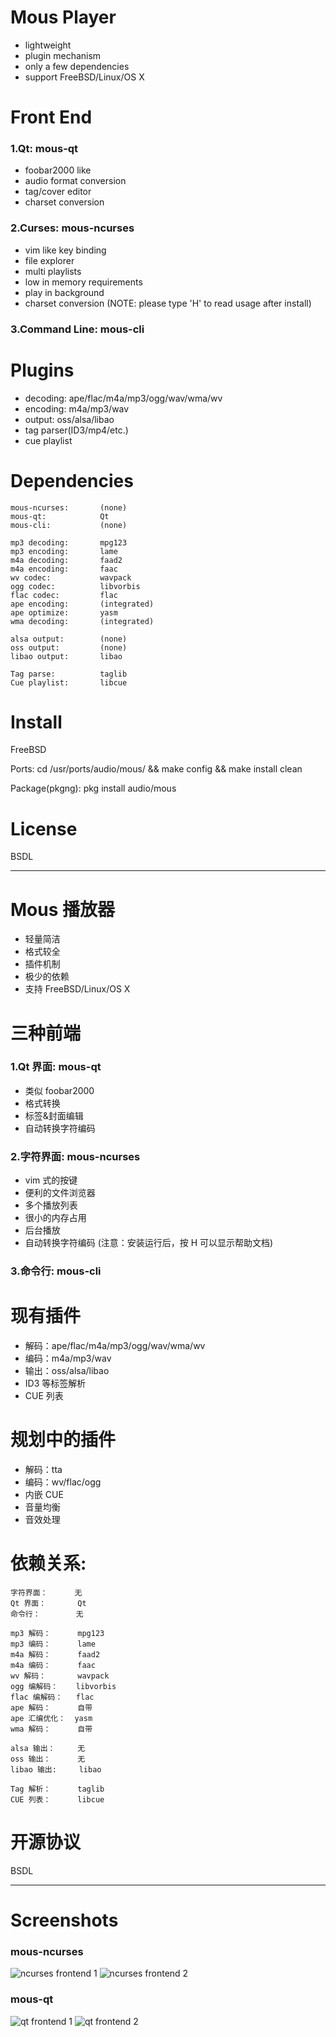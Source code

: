 <font font-family="monospace">


Mous Player
==============
* lightweight
* plugin mechanism
* only a few dependencies
* support FreeBSD/Linux/OS X

Front End
==============
### 1.Qt: mous-qt
* foobar2000 like
* audio format conversion
* tag/cover editor
* charset conversion

### 2.Curses: mous-ncurses
* vim like key binding
* file explorer
* multi playlists
* low in memory requirements
* play in background
* charset conversion
(NOTE: please type 'H' to read usage after install)

### 3.Command Line: mous-cli

Plugins
==============
* decoding: ape/flac/m4a/mp3/ogg/wav/wma/wv
* encoding: m4a/mp3/wav
* output: oss/alsa/libao
* tag parser(ID3/mp4/etc.)
* cue playlist

Dependencies
==============
    mous-ncurses:       (none)
    mous-qt:            Qt
    mous-cli:           (none)

    mp3 decoding:       mpg123
    mp3 encoding:       lame
    m4a decoding:       faad2
    m4a encoding:       faac
    wv codec:           wavpack
    ogg codec:          libvorbis
    flac codec:         flac
    ape encoding:       (integrated)
    ape optimize:       yasm
    wma decoding:       (integrated)

    alsa output:        (none)
    oss output:         (none)
    libao output:       libao

    Tag parse:          taglib
    Cue playlist:       libcue

Install
==============
FreeBSD

Ports:
cd /usr/ports/audio/mous/ && make config && make install clean

Package(pkgng):
pkg install audio/mous

License
=============
BSDL

---------------------------------------------------------

Mous 播放器
==============
* 轻量简洁
* 格式较全
* 插件机制
* 极少的依赖
* 支持 FreeBSD/Linux/OS X

三种前端
==============
### 1.Qt 界面: mous-qt
* 类似 foobar2000
* 格式转换
* 标签&封面编辑
* 自动转换字符编码

### 2.字符界面: mous-ncurses
* vim 式的按键
* 便利的文件浏览器
* 多个播放列表
* 很小的内存占用
* 后台播放
* 自动转换字符编码
(注意：安装运行后，按 H 可以显示帮助文档)

### 3.命令行: mous-cli

现有插件
==============
* 解码：ape/flac/m4a/mp3/ogg/wav/wma/wv
* 编码：m4a/mp3/wav
* 输出：oss/alsa/libao
* ID3 等标签解析
* CUE 列表

规划中的插件
==============
* 解码：tta
* 编码：wv/flac/ogg
* 内嵌 CUE
* 音量均衡
* 音效处理

依赖关系:
==============
    字符界面：      无
    Qt 界面：       Qt
    命令行：        无

    mp3 解码：      mpg123
    mp3 编码：      lame
    m4a 解码：      faad2
    m4a 编码：      faac
    wv 解码：       wavpack
    ogg 编解码：    libvorbis
    flac 编解码：   flac
    ape 解码：      自带
    ape 汇编优化：  yasm
    wma 解码：      自带

    alsa 输出：     无
    oss 输出：      无
    libao 输出:     libao

    Tag 解析：      taglib
    CUE 列表：      libcue

开源协议
=============
BSDL

---------------------------------------------------------
Screenshots
=============
### mous-ncurses
![ncurses frontend 1](https://github.com/0x02/mous/raw/master/screenshot/ncurses-play.png)
![ncurses frontend 2](https://github.com/0x02/mous/raw/master/screenshot/ncurses-explorer.png)

### mous-qt
![qt frontend 1](https://github.com/0x02/mous/raw/master/screenshot/qt.png)
![qt frontend 2](https://github.com/0x02/mous/raw/master/screenshot/qt-conv.png)

</font>
